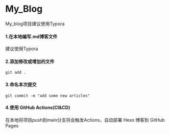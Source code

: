 # My_Blog
My_blog项目建议使用Typora

#### 1.在本地编写.md博客文件

建议使用Typora

#### 2.添加修改或增加的文件

```
git add .
```

#### 3.命名本次提交

```
git commit -m "add some new articles"
```

#### 4.使用 GitHub Actions(CI&CD)

在本地将项目push到main分支将会触发Actions，自动部署 Hexo 博客到 GitHub Pages
